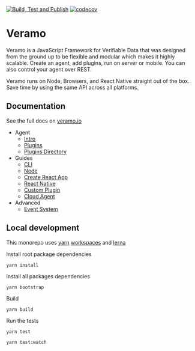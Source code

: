 [![Build, Test and Publish](https://github.com/uport-project/veramo/workflows/Build,%20Test%20and%20Publish/badge.svg?branch=next)](https://github.com/uport-project/veramo/actions?query=workflow%3A%22Build%2C+Test+and+Publish%22)
[![codecov](https://codecov.io/gh/uport-project/veramo/branch/next/graph/badge.svg)](https://codecov.io/gh/uport-project/veramo)

# Veramo
Veramo is a JavaScript Framework for Verifiable Data that was designed from the ground up to be flexible and modular which makes it highly scalable. Create an agent, add plugins, run on server or mobile. You can also control your agent over REST.

Veramo runs on Node, Browsers, and React Native straight out of the box. Save time by using the same API across all platforms.

## Documentation

See the full docs on [veramo.io](https://veramo.io)

- Agent
    - [Intro](https://veramo.io/docs/veramo_agent/introduction)
    - [Plugins](https://veramo.io/docs/agent/plugins)
    - [Plugins Directory](https://veramo.io/docs/agent/plugins_list)
- Guides
    - [CLI](https://veramo.io/docs/guides/cli)
    - [Node](https://veramo.io/docs/guides/nodejs)
    - [Create React App](https://veramo.io/docs/guides/browser)
    - [React Native](https://veramo.io/docs/guides/react_native)
    - [Custom Plugin](https://veramo.io/docs/guides/create_plugin)
    - [Cloud Agent](https://veramo.io/docs/guides/cloud_agent)
- Advanced
    - [Event System](https://veramo.io/docs/advanced/event_system)


## Local development

This monorepo uses [yarn](https://yarnpkg.com/) [workspaces](https://classic.yarnpkg.com/en/docs/workspaces/) and [lerna](https://lerna.js.org/)

Install root package dependencies

```
yarn install
```

Install all packages dependencies

```
yarn bootstrap
```

Build

```
yarn build
```

Run the tests

```
yarn test
```

```
yarn test:watch
```

